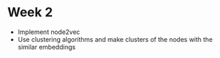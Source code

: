 # Week 2

- Implement node2vec
- Use clustering algorithms and make clusters of the nodes with the similar embeddings
